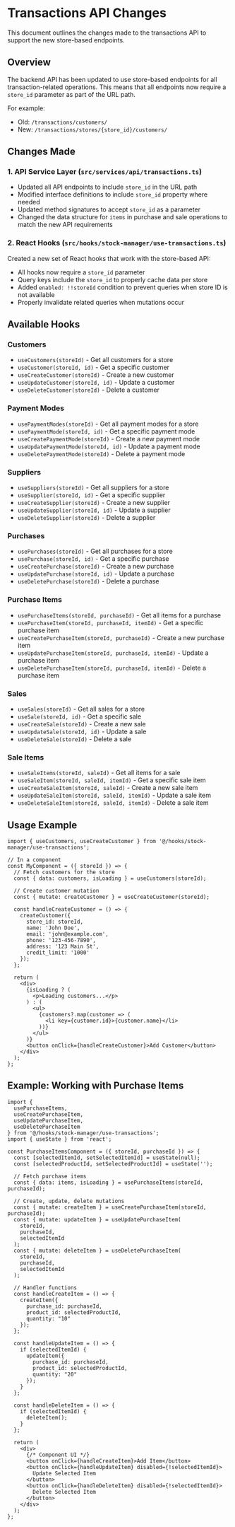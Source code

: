 # Transactions API Changes

This document outlines the changes made to the transactions API to support the new store-based endpoints.

## Overview

The backend API has been updated to use store-based endpoints for all transaction-related operations. This means that all endpoints now require a `store_id` parameter as part of the URL path.

For example:
- Old: `/transactions/customers/`
- New: `/transactions/stores/{store_id}/customers/`

## Changes Made

### 1. API Service Layer (`src/services/api/transactions.ts`)

- Updated all API endpoints to include `store_id` in the URL path
- Modified interface definitions to include `store_id` property where needed
- Updated method signatures to accept `store_id` as a parameter
- Changed the data structure for `items` in purchase and sale operations to match the new API requirements

### 2. React Hooks (`src/hooks/stock-manager/use-transactions.ts`)

Created a new set of React hooks that work with the store-based API:

- All hooks now require a `store_id` parameter
- Query keys include the `store_id` to properly cache data per store
- Added `enabled: !!storeId` condition to prevent queries when store ID is not available
- Properly invalidate related queries when mutations occur

## Available Hooks

### Customers
- `useCustomers(storeId)` - Get all customers for a store
- `useCustomer(storeId, id)` - Get a specific customer
- `useCreateCustomer(storeId)` - Create a new customer
- `useUpdateCustomer(storeId, id)` - Update a customer
- `useDeleteCustomer(storeId)` - Delete a customer

### Payment Modes
- `usePaymentModes(storeId)` - Get all payment modes for a store
- `usePaymentMode(storeId, id)` - Get a specific payment mode
- `useCreatePaymentMode(storeId)` - Create a new payment mode
- `useUpdatePaymentMode(storeId, id)` - Update a payment mode
- `useDeletePaymentMode(storeId)` - Delete a payment mode

### Suppliers
- `useSuppliers(storeId)` - Get all suppliers for a store
- `useSupplier(storeId, id)` - Get a specific supplier
- `useCreateSupplier(storeId)` - Create a new supplier
- `useUpdateSupplier(storeId, id)` - Update a supplier
- `useDeleteSupplier(storeId)` - Delete a supplier

### Purchases
- `usePurchases(storeId)` - Get all purchases for a store
- `usePurchase(storeId, id)` - Get a specific purchase
- `useCreatePurchase(storeId)` - Create a new purchase
- `useUpdatePurchase(storeId, id)` - Update a purchase
- `useDeletePurchase(storeId)` - Delete a purchase

### Purchase Items
- `usePurchaseItems(storeId, purchaseId)` - Get all items for a purchase
- `usePurchaseItem(storeId, purchaseId, itemId)` - Get a specific purchase item
- `useCreatePurchaseItem(storeId, purchaseId)` - Create a new purchase item
- `useUpdatePurchaseItem(storeId, purchaseId, itemId)` - Update a purchase item
- `useDeletePurchaseItem(storeId, purchaseId, itemId)` - Delete a purchase item

### Sales
- `useSales(storeId)` - Get all sales for a store
- `useSale(storeId, id)` - Get a specific sale
- `useCreateSale(storeId)` - Create a new sale
- `useUpdateSale(storeId, id)` - Update a sale
- `useDeleteSale(storeId)` - Delete a sale

### Sale Items
- `useSaleItems(storeId, saleId)` - Get all items for a sale
- `useSaleItem(storeId, saleId, itemId)` - Get a specific sale item
- `useCreateSaleItem(storeId, saleId)` - Create a new sale item
- `useUpdateSaleItem(storeId, saleId, itemId)` - Update a sale item
- `useDeleteSaleItem(storeId, saleId, itemId)` - Delete a sale item

## Usage Example

```tsx
import { useCustomers, useCreateCustomer } from '@/hooks/stock-manager/use-transactions';

// In a component
const MyComponent = ({ storeId }) => {
  // Fetch customers for the store
  const { data: customers, isLoading } = useCustomers(storeId);
  
  // Create customer mutation
  const { mutate: createCustomer } = useCreateCustomer(storeId);
  
  const handleCreateCustomer = () => {
    createCustomer({
      store_id: storeId,
      name: 'John Doe',
      email: 'john@example.com',
      phone: '123-456-7890',
      address: '123 Main St',
      credit_limit: '1000'
    });
  };
  
  return (
    <div>
      {isLoading ? (
        <p>Loading customers...</p>
      ) : (
        <ul>
          {customers?.map(customer => (
            <li key={customer.id}>{customer.name}</li>
          ))}
        </ul>
      )}
      <button onClick={handleCreateCustomer}>Add Customer</button>
    </div>
  );
};
```

## Example: Working with Purchase Items

```tsx
import { 
  usePurchaseItems, 
  useCreatePurchaseItem, 
  useUpdatePurchaseItem, 
  useDeletePurchaseItem 
} from '@/hooks/stock-manager/use-transactions';
import { useState } from 'react';

const PurchaseItemsComponent = ({ storeId, purchaseId }) => {
  const [selectedItemId, setSelectedItemId] = useState(null);
  const [selectedProductId, setSelectedProductId] = useState('');
  
  // Fetch purchase items
  const { data: items, isLoading } = usePurchaseItems(storeId, purchaseId);
  
  // Create, update, delete mutations
  const { mutate: createItem } = useCreatePurchaseItem(storeId, purchaseId);
  const { mutate: updateItem } = useUpdatePurchaseItem(
    storeId, 
    purchaseId, 
    selectedItemId
  );
  const { mutate: deleteItem } = useDeletePurchaseItem(
    storeId, 
    purchaseId, 
    selectedItemId
  );
  
  // Handler functions
  const handleCreateItem = () => {
    createItem({
      purchase_id: purchaseId,
      product_id: selectedProductId,
      quantity: "10"
    });
  };
  
  const handleUpdateItem = () => {
    if (selectedItemId) {
      updateItem({
        purchase_id: purchaseId,
        product_id: selectedProductId,
        quantity: "20"
      });
    }
  };
  
  const handleDeleteItem = () => {
    if (selectedItemId) {
      deleteItem();
    }
  };
  
  return (
    <div>
      {/* Component UI */}
      <button onClick={handleCreateItem}>Add Item</button>
      <button onClick={handleUpdateItem} disabled={!selectedItemId}>
        Update Selected Item
      </button>
      <button onClick={handleDeleteItem} disabled={!selectedItemId}>
        Delete Selected Item
      </button>
    </div>
  );
}; 